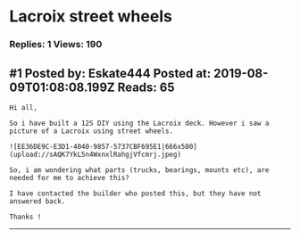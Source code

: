 # Lacroix street wheels

### Replies: 1 Views: 190

## \#1 Posted by: Eskate444 Posted at: 2019-08-09T01:08:08.199Z Reads: 65

```
Hi all,

So i have built a 12S DIY using the Lacroix deck. However i saw a picture of a Lacroix using street wheels.

![EE36DE9C-E3D1-4040-9857-5737CBF695E1|666x500](upload://sAQK7YkL5n4WxnxlRahgjVfcmrj.jpeg) 

So, i am wondering what parts (trucks, bearings, mounts etc), are needed for me to achieve this?

I have contacted the builder who posted this, but they have not answered back.

Thanks !
```

---
